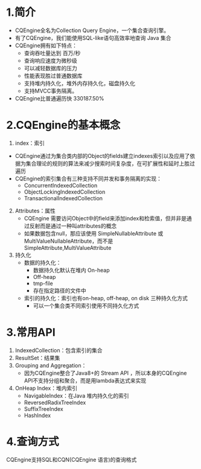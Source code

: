 # 1.简介
- CQEngine全名为Collection Query Engine，一个集合查询引擎。
- 有了CQEngine，我们能使用SQL-like语句高效率地查询 Java 集合
- CQEngine拥有如下特点：
    - 查询吞吐量达到 百万/秒
    - 查询响应速度为微秒级
    - 可以减轻数据库的压力
    - 性能表现胜过普通数据库
    - 支持堆内持久化，堆外内存持久化，磁盘持久化
    - 支持MVCC事务隔离。
- CQEngine比普通遍历快 330187.50%

# 2.CQEngine的基本概念
1. index：索引
- CQEngine通过为集合类内部的Object的fields建立indexes索引以及应用了依据为集合理论的规则的算法来减少搜索时间复杂度，在可扩展性和延时上胜过遍历
- CQEngine的索引集合有三种支持不同并发和事务隔离的实现：
    - ConcurrentIndexedCollection
    - ObjectLockingIndexedCollection
    - TransactionalIndexedCollection
2. Attributes：属性
    - CQEngine 需要访问Object中的field来添加index和检索值，但并非是通过反射而是通过一种叫attributes的概念
    - 如果数据包含null，那应该使用 SimpleNullableAttribute 或 MultiValueNullableAttribute，而不是SimpleAttribute,MultiValueAttribute
3. 持久化
    -  数据的持久化：
        - 数据持久化默认在堆内 On-heap
        - Off-heap
        - tmp-file
        - 存在指定路径的文件中
    - 索引的持久化：索引也有on-heap, off-heap, on disk 三种持久化方式
        - 可以一个集合类不同索引使用不同持久化方式
# 3.常用API
1. IndexedCollection：包含索引的集合
2. ResultSet：结果集
3. Grouping and Aggregation：
    - 因为CQEngine整合了Java8+的 Stream API ，所以本身的CQEngine API不支持分组和聚合，而是用lambda表达式来实现
4. OnHeap Index：堆内索引
    - NavigableIndex：在Java 堆内持久化的索引
    - ReversedRadixTreeIndex
    - SuffixTreeIndex
    - HashIndex

# 4.查询方式
CQEngine支持SQL和CQN(CQEngine 语言)的查询格式
    



